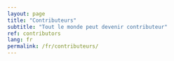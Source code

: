 ```yaml
---
layout: page
title: "Contributeurs"
subtitle: "Tout le monde peut devenir contributeur"
ref: contributors
lang: fr
permalink: /fr/contributeurs/
---
```

